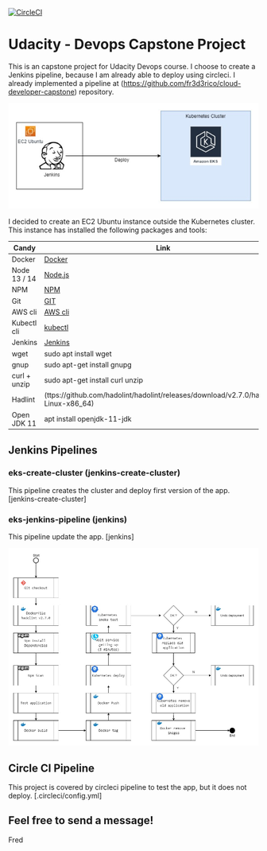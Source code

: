 [![CircleCI](https://circleci.com/gh/fr3d3rico/devops-capstone.svg?style=shield)](https://circleci.com/gh/fr3d3rico/devops-capstone)

# Udacity - Devops Capstone Project

This is an capstone project for Udacity Devops course. I choose to create a Jenkins pipeline, because I am already able to deploy using circleci. I already implemented a pipeline at (https://github.com/fr3d3rico/cloud-developer-capstone) repository.

[![Project](https://github.com/fr3d3rico/devops-capstone/blob/main/images/devops-capstone.jpg)](https://github.com/fr3d3rico/devops-capstone/blob/main/images/devops-capstone.jpg)

I decided to create an EC2 Ubuntu instance outside the Kubernetes cluster. This instance has installed the following packages and tools:

| Candy | Link |
| ----- | ---- |
| Docker | [Docker](https://www.docker.com/) |
| Node 13 / 14 | [Node.js](https://nodejs.org/) |
| NPM | [NPM](https://www.npmjs.com/) |
| Git | [GIT](https://git-scm.com/) |
| AWS cli | [AWS cli](https://aws.amazon.com/cli/) |
| Kubectl cli | [kubectl](https://kubernetes.io/docs/tasks/tools/) |
| Jenkins | [Jenkins](https://www.jenkins.io/) |
| wget | sudo apt install wget |
| gnup | sudo apt-get install gnupg |
| curl + unzip | sudo apt-get install curl unzip |
| Hadlint | (ttps://github.com/hadolint/hadolint/releases/download/v2.7.0/hadolint-Linux-x86_64) |
| Open JDK 11 | apt install openjdk-11-jdk |


## Jenkins Pipelines

### eks-create-cluster (jenkins-create-cluster)

This pipeline creates the cluster and deploy first version of the app.
[jenkins-create-cluster]

### eks-jenkins-pipeline (jenkins)

This pipeline update the app.
[jenkins]

[![Jenkins Pipeline](https://github.com/fr3d3rico/devops-capstone/blob/main/images/devops-capstone.flow.jpg)](https://github.com/fr3d3rico/devops-capstone/blob/main/images/devops-capstone.flow.jpg)

## Circle CI Pipeline

This project is covered by circleci pipeline to test the app, but it does not deploy.
[.circleci/config.yml]

## Feel free to send a message!
Fred